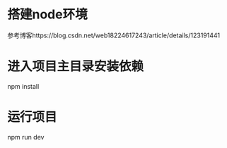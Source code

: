 # 搭建node环境
参考博客https://blog.csdn.net/web18224617243/article/details/123191441
# 进入项目主目录安装依赖
npm install
# 运行项目
npm run dev
